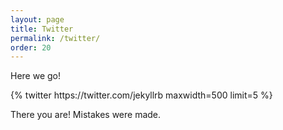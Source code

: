 ```yaml
---
layout: page
title: Twitter
permalink: /twitter/
order: 20
---
```



Here we go!
<p>
{% twitter https://twitter.com/jekyllrb maxwidth=500 limit=5 %}
<p>
There you are!
Mistakes were made.

